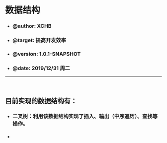 <h1>数据结构</h1>
<ul>
	<li><h3>@author: XCHB</h3></li>
	<li><h3>@target: 提高开发效率</h3></li>
	<li><h3>@version: 1.0.1-SNAPSHOT</h3></li>
	<li><h3>@date:  2019/12/31 周二</h3></li>
</ul><hr/><br/>
<h2>目前实现的数据结构有：</h2>
	<ul>
		<li><h3>二叉树：利用该数据结构实现了插入、输出（中序遍历）、查找等操作。</h3></li>
		<li><h3></h3></li>
	</ul>
